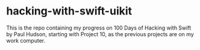 # hacking-with-swift-uikit
This is the repo containing my progress on 100 Days of Hacking with Swift by Paul Hudson, starting with Project 10, as the previous projects are on my work computer.
